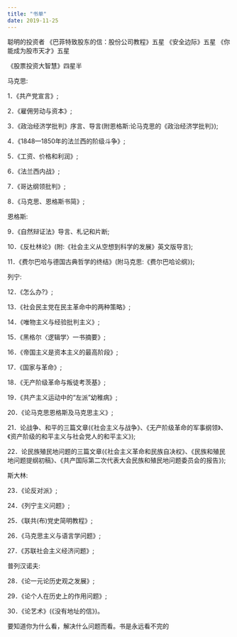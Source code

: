 ```yaml
---
title: "书单"
date: 2019-11-25
---
```


聪明的投资者
《巴菲特致股东的信：股份公司教程》五星
《安全边际》五星
《你能成为股市天才》五星

《股票投资大智慧》四星半


马克思:

1．《共产党宣言》;

2．《雇佣劳动与资本》;

3．《政治经济学批判》序言、导言(附恩格斯:论马克思的《政治经济学批判》);

4．《1848—1850年的法兰西的阶级斗争》;

5．《工资、价格和利润》;

6．《法兰西内战》;

7．《哥达纲领批判》;

8．《马克思、恩格斯书简》;

恩格斯:

9．《自然辩证法》导言、札记和片断;

10．《反杜林论》(附:《社会主义从空想到科学的发展》英文版导言);

11．《费尔巴哈与德国古典哲学的终结》(附马克思:《费尔巴哈论纲》);

列宁:

12．《怎么办?》;

13．《社会民主党在民主革命中的两种策略》;

14．《唯物主义与经验批判主义》;

15．《黑格尔〈逻辑学〉一书摘要》;

16．《帝国主义是资本主义的最高阶段》;

17．《国家与革命》;

18．《无产阶级革命与叛徒考茨基》;

19．《共产主义运动中的“左派”幼稚病》;

20．《论马克思恩格斯及马克思主义》;

21．论战争、和平的三篇文章(《社会主义与战争》、《无产阶级革命的军事纲领》、《资产阶级的和平主义与社会党人的和平主义》);

22．论民族殖民地问题的三篇文章(《社会主义革命和民族自决权》、《民族和殖民地问题提纲初稿》、《共产国际第二次代表大会民族和殖民地问题委员会的报告》);

斯大林:

23．《论反对派》;

24．《列宁主义问题》;

25．《联共(布)党史简明教程》;

26．《马克思主义与语言学问题》;

27．《苏联社会主义经济问题》;

普列汉诺夫:

28．《论一元论历史观之发展》;

29．《论个人在历史上的作用问题》;

30．《论艺术》(《没有地址的信》)。

要知道你为什么看，解决什么问题而看。书是永远看不完的